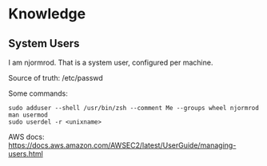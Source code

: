 # Knowledge

## System Users

I am njormrod. That is a system user, configured per machine.

Source of truth: /etc/passwd

Some commands:
```
sudo adduser --shell /usr/bin/zsh --comment Me --groups wheel njormrod
man usermod
sudo userdel -r <unixname>
```

AWS docs: https://docs.aws.amazon.com/AWSEC2/latest/UserGuide/managing-users.html
